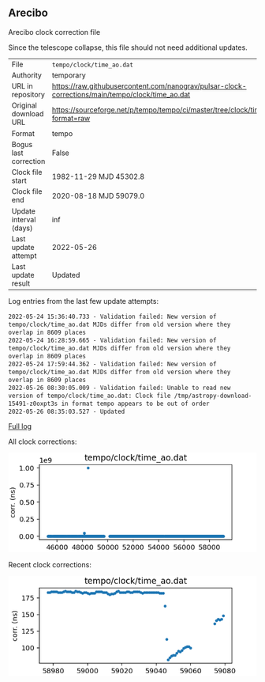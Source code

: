 
Arecibo
---------------------------
Arecibo clock correction file

Since the telescope collapse, this file should not need additional updates.

|     |     |
|:--- |:--- |
| File | `tempo/clock/time_ao.dat` |
| Authority | temporary |
| URL in repository | <https://raw.githubusercontent.com/nanograv/pulsar-clock-corrections/main/tempo/clock/time_ao.dat> |
| Original download URL | <https://sourceforge.net/p/tempo/tempo/ci/master/tree/clock/time_ao.dat?format=raw> |
| Format | tempo |
| Bogus last correction | False |
| Clock file start | 1982-11-29 MJD 45302.8 |
| Clock file end | 2020-08-18 MJD 59079.0 |
| Update interval (days) | inf |
| Last update attempt | 2022-05-26 |
| Last update result | Updated |

Log entries from the last few update attempts:
```
2022-05-24 15:36:40.733 - Validation failed: New version of tempo/clock/time_ao.dat MJDs differ from old version where they overlap in 8609 places
2022-05-24 16:28:59.665 - Validation failed: New version of tempo/clock/time_ao.dat MJDs differ from old version where they overlap in 8609 places
2022-05-24 17:59:44.362 - Validation failed: New version of tempo/clock/time_ao.dat MJDs differ from old version where they overlap in 8609 places
2022-05-26 08:30:05.009 - Validation failed: Unable to read new version of tempo/clock/time_ao.dat: Clock file /tmp/astropy-download-15491-z0oxpt3s in format tempo appears to be out of order
2022-05-26 08:35:03.527 - Updated
```
[Full log](https://raw.githubusercontent.com/nanograv/pulsar-clock-corrections/main/log/tempo/clock/time_ao.dat.log)


All clock corrections:

![plot of all clock corrections](time_ao.dat.png "All corrections")

Recent clock corrections:

![plot of recent clock corrections](time_ao.dat.short.png "Recent corrections")

